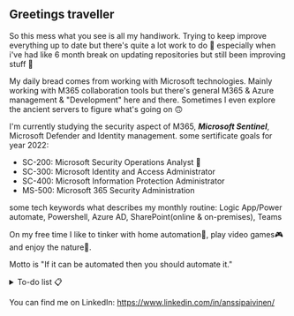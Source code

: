## Greetings traveller

So this mess what you see is all my handiwork. Trying to keep improve everything up to date but there's quite a lot work to do 🤔 especially when i've had like 6 month break on updating repositories but still been improving stuff 😬

My daily bread comes from working with Microsoft technologies. Mainly working with M365 collaboration tools but there's general M365 & Azure management & "Development" here and there. Sometimes I even explore the ancient servers to figure what's going on 🙃

I'm currently studying the security aspect of M365, ***Microsoft Sentinel***, Microsoft Defender and Identity management.
some sertificate goals for year 2022:
* SC-200: Microsoft Security Operations Analyst 📌 <!-- ✅ -->
* SC-300: Microsoft Identity and Access Administrator
* SC-400: Microsoft Information Protection Administrator
* MS-500: Microsoft 365 Security Administration

some tech keywords what describes my monthly routine: Logic App/Power automate, Powershell, Azure AD, SharePoint(online & on-premises), Teams

On my free time I like to tinker with home automation🤖, play video games🎮 and enjoy the nature🍃.

Motto is "If it can be automated then you should automate it."


<details>
  <summary>To-do list 📋</summary>
  <ul>
    <li>Backup Home Assistant customizations to a repository</li>
    <li>Sort out powershell scripts to a repository</li>
    <li>Start and maintain microsoft sentinel repository</li>
    <li>Improve this this readme.</li>
  </ul>
</details>



You can find me on LinkedIn: https://www.linkedin.com/in/anssipaivinen/
